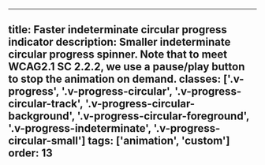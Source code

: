 <!--
 *              © 2025 Visa
 *
 * Licensed under the Apache License, Version 2.0 (the "License");
 * you may not use this file except in compliance with the License.
 * You may obtain a copy of the License at
 *
 *         http://www.apache.org/licenses/LICENSE-2.0
 *
 * Unless required by applicable law or agreed to in writing, software
 * distributed under the License is distributed on an "AS IS" BASIS,
 * WITHOUT WARRANTIES OR CONDITIONS OF ANY KIND, either express or implied.
 * See the License for the specific language governing permissions and
 * limitations under the License.
 *
 -->
---
title: Faster indeterminate circular progress indicator
description: Smaller indeterminate circular progress spinner. Note that to meet WCAG2.1 SC 2.2.2, we use a pause/play button to stop the animation on demand. 
classes: ['.v-progress', '.v-progress-circular', '.v-progress-circular-track', '.v-progress-circular-background', '.v-progress-circular-foreground', '.v-progress-indeterminate', '.v-progress-circular-small']
tags: ['animation', 'custom']
order: 13
---

<style>
  .faster-progress { --v-progress-animation-factor: 0.5; }
</style>
<div aria-label="small progress spinner" class="v-progress v-progress-circular v-progress-indeterminate v-progress-circular-small faster-progress" role="progressbar">
  <svg class="v-progress-circular-track">
    <circle class="v-progress-circular-background">
    </circle>
    <circle class="v-progress-circular-bar">
    </circle>
  </svg>
</div>
